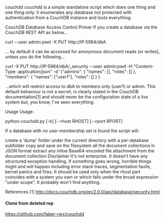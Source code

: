 couchdd
couchdd is a simple standalone script which does one thing and one thing only: it enumerates any database not protected with authentication from a CouchDB instance and loots everything.

CouchDB Database Access Control Primer
If you create a database via the CouchDB REST API as below...

curl --user admin:pwd -X PUT http://IP:5984/dbA

... by default it can be accessed for anonymous document reads (or writes), unless you do the following...

curl -X PUT http://IP:5984/dbA/_security --user admin:pwd -H "Content-Type: application/json" -d '{"admins": { "names": [], "roles": [] }, "members": { "names": ["user1"], "roles": [] } }

...which will restrict access to dbA to members only (user1) or admin. This default behaviour is not a secret, is clearly stated in the CouchDB documentation[1] and should never be the configuration state of a live system but, you know, I've seen everything.

Usage
Usage:

python couchdd.py [-h] [--rhost RHOST] [--rport RPORT]

If a database with no user membership set is found the script will:

create a 'dump' folder under the current directory with a per-database subfolder
copy and save on the filesystem all the document collections in JSON format
extract any inline Base64-encoded file attachment from the document collection
Disclaimer
It's not enterprise. It doesn't have any structured exception handling. If something goes wrong, horrible things might and will happen including error stack traces, segmentation faults, kernel panics and fires. It should be used only when the rhost part coincides with a system you own or which falls under the broad expression "under scope". It probably won't find anything.

References
[1] http://docs.couchdb.org/en/2.0.0/api/database/security.html

#### Clone from deleted rep
https://github.com/faber-rwx/couchdd
